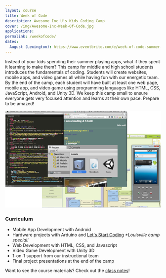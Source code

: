 ```yaml
---
layout: course
title: Week of Code
description: Awesome Inc U's Kids Coding Camp
cover: /img/Awesome-Inc-Week-Of-Code.jpg
applications: 
permalink: /weekofcode/
dates:
  August (Lexington): https://www.eventbrite.com/e/week-of-code-summer-camp-august-lexington-tickets-21394811457
---
```


Instead of your kids spending their summer playing apps, what if they spent it learning to make them? This camp for middle and high school students introduces the fundamentals of coding. Students will create websites, mobile apps, and video games all while having fun with our energetic team. By the end of the camp, each student will have built at least one web page, mobile app, and video game using programming languages like HTML, CSS, JavaScript, Android, and Unity 3D. We keep this camp small to ensure everyone gets very focused attention and learns at their own pace. Prepare to be amazed!

![Week of Code screenshots of app, game, website](/img/weekofcode_screenshots.png)

### Curriculum

- Mobile App Development with Android
- Hardware projects with Arduino and [Let's Start Coding](http://www.letsstartcoding.com/) _*Louisville camp special!_
- Web Development with HTML, CSS, and Javascript
- Video Game Development with Unity 3D
- 1-on-1 support from our instructional team
- Final project presentations at the end of the camp

Want to see the course materials? Check out the [class notes](/notes/weekofcode/)!